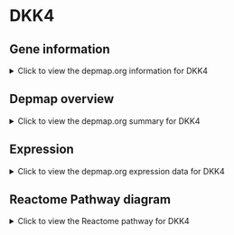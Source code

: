 <h1>DKK4</h1>

<h2>Gene information</h2>
<details>
  <summary>Click to view the depmap.org information for DKK4</summary>
  <p><a href="https://depmap.org/portal/gene/DKK4?tab=about" target="_BLANK">Open page in a new tab...</a></p>
  <iframe src="https://depmap.org/portal/gene/DKK4?tab=about" style="border:none;width:100%;height:800px"></iframe>
</details>

<h2>Depmap overview</h2>
<details>
  <summary>Click to view the depmap.org summary for DKK4</summary>
  <p><a href="https://depmap.org/portal/gene/DKK4?tab=overview" target="_BLANK">Open page in a new tab...</a></p>
  <iframe src="https://depmap.org/portal/gene/DKK4?tab=overview" style="border:none;width:100%;height:800px"></iframe>
</details>

<h2>Expression</h2>
<details>
  <summary>Click to view the depmap.org expression data for DKK4</summary>
  <p><a href="https://depmap.org/portal/gene/DKK4?tab=characterization" target="_BLANK">Open page in a new tab...</a></p>
  <iframe src="https://depmap.org/portal/gene/DKK4?tab=characterization" style="border:none;width:100%;height:800px"></iframe>
</details>



<h2>Reactome Pathway diagram</h2>
<details>
  <summary>Click to view the Reactome pathway for DKK4</summary>
  <p><a href="https://reactome.org/PathwayBrowser/#/R-HSA-5339717" target="_BLANK">Open page in a new tab...</a></p>
  <p>Misspliced LRP5 mutants have enhanced beta-catenin-dependent signaling</p>
<iframe src="https://reactome.org/PathwayBrowser/#/R-HSA-5339717" style="border:none;width:100%;height:800px"></iframe>
</details>




